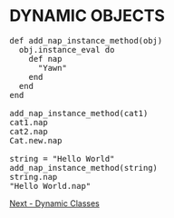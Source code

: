# DYNAMIC OBJECTS

<pre>
def add_nap_instance_method(obj)
  obj.instance_eval do
    def nap
      "Yawn"
    end
  end
end

add_nap_instance_method(cat1)
cat1.nap
cat2.nap
Cat.new.nap

string = "Hello World"
add_nap_instance_method(string)
string.nap
"Hello World.nap"
</pre>

[Next - Dynamic Classes](https://github.com/Ken-Richard/mu-ruby-intro/blob/master/dynamic-classes.md)